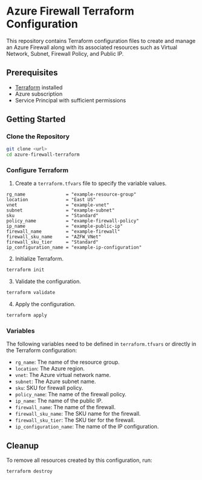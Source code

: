 # Azure Firewall Terraform Configuration

This repository contains Terraform configuration files to create and manage an Azure Firewall along with its associated resources such as Virtual Network, Subnet, Firewall Policy, and Public IP.

## Prerequisites

- [Terraform](https://www.terraform.io/downloads.html) installed
- Azure subscription
- Service Principal with sufficient permissions

## Getting Started

### Clone the Repository

```sh
git clone <url>
cd azure-firewall-terraform
```

### Configure Terraform

1. Create a `terraform.tfvars` file to specify the variable values.

```hcl
rg_name               = "example-resource-group"
location              = "East US"
vnet                  = "example-vnet"
subnet                = "example-subnet"
sku                   = "Standard"
policy_name           = "example-firewall-policy"
ip_name               = "example-public-ip"
firewall_name         = "example-firewall"
firewall_sku_name     = "AZFW_VNet"
firewall_sku_tier     = "Standard"
ip_configuration_name = "example-ip-configuration"
```

2. Initialize Terraform.

```sh
terraform init
```

3. Validate the configuration.

```sh
terraform validate
```

4. Apply the configuration.

```sh
terraform apply
```

### Variables

The following variables need to be defined in `terraform.tfvars` or directly in the Terraform configuration:

- `rg_name`: The name of the resource group.
- `location`: The Azure region.
- `vnet`: The Azure virtual network name.
- `subnet`: The Azure subnet name.
- `sku`: SKU for firewall policy.
- `policy_name`: The name of the firewall policy.
- `ip_name`: The name of the public IP.
- `firewall_name`: The name of the firewall.
- `firewall_sku_name`: The SKU name for the firewall.
- `firewall_sku_tier`: The SKU tier for the firewall.
- `ip_configuration_name`: The name of the IP configuration.

## Cleanup

To remove all resources created by this configuration, run:

```sh
terraform destroy
```